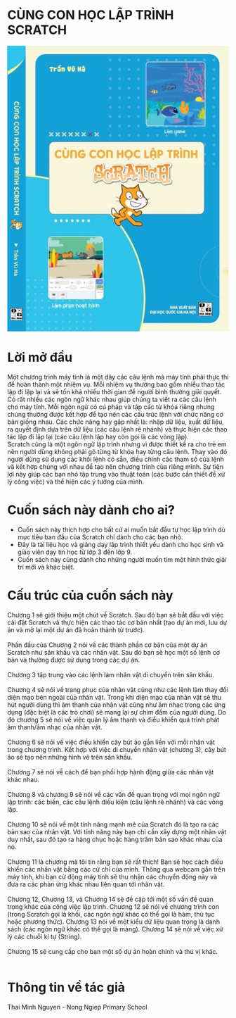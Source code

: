 # CÙNG CON HỌC LẬP TRÌNH SCRATCH
![Bìa sách](https://github.com/vuhatran/scratchbook/blob/main/misc/bia%201.jpg)
# Lời mở đầu
Một chương trình máy tính là một dãy các câu lệnh mà máy tính phải thực thi để hoàn thành một nhiệm vụ. Mỗi nhiệm vụ thường bao gồm nhiều thao tác lặp đi lặp lại và sẽ tốn khá nhiều thời gian để người bình thường giải quyết. Có rất nhiều các ngôn ngữ khác nhau giúp chúng ta viết ra các câu lệnh cho máy tính. Mỗi ngôn ngữ có cú pháp và tập các từ khóa riêng nhưng chúng thường được kết hợp để tạo nên các cấu trúc lệnh với chức năng cơ bản giống nhau. Các chức năng hay gặp nhất là: nhập dữ liệu, xuất dữ liệu, ra quyết định dựa trên dữ liệu (các câu lệnh rẽ nhánh) và thực hiện các thao tác lặp đi lặp lại (các câu lệnh lặp hay còn gọi là các vòng lặp).<br/>
Scratch cũng là một ngôn ngữ lập trình nhưng vì được thiết kế ra cho trẻ em nên người dùng không phải gõ từng từ khóa hay từng câu lệnh. Thay vào đó người dùng sử dụng các khối lệnh có sẵn, điều chỉnh các tham số của lệnh và kết hợp chúng với nhau để tạo nên chương trình của riêng mình. Sự tiện lợi này giúp các bạn nhỏ tập trung vào thuật toán (các bước cần thiết để xử lý công việc) và thể hiện các ý tưởng của mình.

# Cuốn sách này dành cho ai?
* Cuốn sách này thích hợp cho bất cứ ai muốn bắt đầu tự học lập trình dù mục tiêu ban đầu của Scratch chỉ dành cho các bạn nhỏ.
* Đây là tài liệu học và giảng dạy lập trình thiết yếu dành cho học sinh và giáo viên dạy tin học từ lớp 3 đến lớp 9.
* Cuốn sách này cũng dành cho những người muốn tìm một hình thức giải trí mới và khác biệt.

# Cấu trúc của cuốn sách này
  Chương 1 sẽ giới thiệu một chút về Scratch. Sau đó bạn sẽ bắt đầu với việc cài đặt Scratch và thực hiện các thao tác cơ bản nhất (tạo dự án mới, lưu dự án và mở lại một dự án đã hoàn thành từ trước). <br/><br/>
  Phần đầu của Chương 2 nói về các thành phần cơ bản của một dự án Scratch như sân khấu và các nhân vật. Sau đó bạn sẽ học một số lệnh cơ bản và thường được sử dụng trong các dự án.<br/><br/>
  Chương 3 tập trung vào các lệnh làm nhân vật di chuyển trên sân khấu.<br/><br/>
  Chương 4 sẽ nói về trang phục của nhân vật cũng như các lệnh làm thay đổi diện mạo bên ngoài của nhân vật. Trong khi diện mạo của nhân vật sẽ thu hút người dùng thì âm thanh của nhân vật cũng như âm nhạc trong các ứng dụng (đặc biệt là các trò chơi) sẽ mang lại sự chìm đắm của người dùng. Do đó chương 5 sẽ nói về việc quản lý âm thanh và điều khiển quá trình phát âm thanh/âm nhạc của nhân vật.<br/><br/>
  Chương 6 sẽ nói về việc điều khiển cây bút ảo gắn liền với mỗi nhân vật trong chương trình. Kết hợp với việc di chuyển nhân vật (chương 3), cây bút ảo sẽ tạo nên những hình vẽ trên sân khấu.<br/><br/>
  Chương 7 sẽ nói về cách để bạn phối hợp hành động giữa các nhân vật khác nhau.<br/><br/>
  Chương 8 và chương 9 sẽ nói về các vấn đề quan trọng với mọi ngôn ngữ lập trình: các biến, các câu lệnh điều kiện (câu lệnh rẽ nhánh) và các vòng lặp.<br/><br/>
  Chương 10 sẽ nói về một tính năng mạnh mẽ của Scratch đó là tạo ra các bản sao của nhân vật. Với tính năng này bạn chỉ cần xây dựng một nhân vật duy nhất, sau đó tạo ra hàng chục hoặc hàng trăm bản sao khác nhau của nó. <br/><br/>
  Chương 11 là chương mà tôi tin rằng bạn sẽ rất thích! Bạn sẽ học cách điều khiển các nhân vật bằng các cử chỉ của mình. Thông qua webcam gắn trên máy tính, khi bạn cử động máy tính sẽ thu nhận các chuyển động này và đưa ra các phản ứng khác nhau liên quan tới nhân vật.<br/><br/>
  Chương 12, Chương 13, và Chương 14 sẽ đề cập tới một số vấn đề quan trọng khác của công việc lập trình. Chương 12 sẽ nói về chương trình con (trong Scratch gọi là khối, các ngôn ngữ khác có thể gọi là hàm, thủ tục hoặc phương thức). Chương 13 nói về một kiểu dữ liệu quan trọng là danh sách (các ngôn ngữ khác có thể gọi là mảng). Chương 14 sẽ nói về việc xử lý các chuỗi kí tự (String).<br/><br/>
Chương 15 sẽ cung cấp cho bạn một số dự án hoàn chỉnh và thú vị khác.<br/><br/>

# Thông tin về tác giả
Thai Minh Nguyen - Nong Ngiep Primary School
